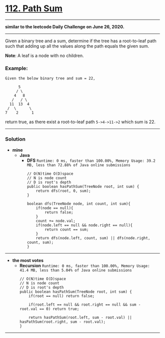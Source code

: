 # [112. Path Sum](https://leetcode.com/problems/path-sum/)

---

**similar to the leetcode Daily Challenge on June 26, 2020.**

---

Given a binary tree and a sum, determine if the tree has a root-to-leaf path such that adding up all the values along the path equals the given sum.

**Note**: A leaf is a node with no children.

### Example:
```
Given the below binary tree and sum = 22,

      5
     / \
    4   8
   /   / \
  11  13  4
 /  \      \
7    2      1
```

return true, as there exist a root-to-leaf path `5->4->11->2` which sum is 22.


---

### Solution
* **mine**
  * **Java**
    * **DFS** `Runtime: 0 ms, faster than 100.00%, Memory Usage: 39.2 MB, less than 72.88% of Java online submissions`
      ```
      // O(N)time O(D)space
      // N is node count
      // D is root's depth
      public boolean hasPathSum(TreeNode root, int sum) {
          return dfs(root, 0, sum);
      }

      boolean dfs(TreeNode node, int count, int sum){
          if(node == null){
              return false;
          }
          count += node.val;
          if(node.left == null && node.right == null){
              return count == sum;
          }
          return dfs(node.left, count, sum) || dfs(node.right, count, sum);
      }
      ```
  
  
---

* **the most votes**
  * **Recursion** `Runtime: 0 ms, faster than 100.00%, Memory Usage: 41.4 MB, less than 5.04% of Java online submissions`
    ```
    // O(N)time O(D)space
    // N is node count
    // D is root's depth
    public boolean hasPathSum(TreeNode root, int sum) {
        if(root == null) return false;
    
        if(root.left == null && root.right == null && sum - root.val == 0) return true;
    
        return hasPathSum(root.left, sum - root.val) || hasPathSum(root.right, sum - root.val);
    }
    ```

---


